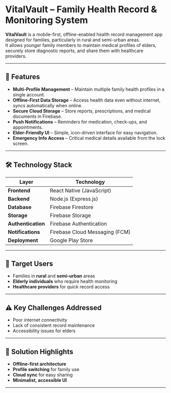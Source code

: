 # VitalVault – Family Health Record & Monitoring System

**VitalVault** is a mobile-first, offline-enabled health record management app designed for families, particularly in rural and semi-urban areas.  
It allows younger family members to maintain medical profiles of elders, securely store diagnostic reports, and share them with healthcare providers.

---

## 📌 Features
- **Multi-Profile Management** – Maintain multiple family health profiles in a single account.
- **Offline-First Data Storage** – Access health data even without internet, syncs automatically when online.
- **Secure Cloud Storage** – Store reports, prescriptions, and medical documents in Firebase.
- **Push Notifications** – Reminders for medication, check-ups, and appointments.
- **Elder-Friendly UI** – Simple, icon-driven interface for easy navigation.
- **Emergency Info Access** – Critical medical details available from the lock screen.

---

## 🛠 Technology Stack
| Layer | Technology |
|-------|------------|
| **Frontend** | React Native (JavaScript) |
| **Backend** | Node.js (Express.js) |
| **Database** | Firebase Firestore |
| **Storage** | Firebase Storage |
| **Authentication** | Firebase Authentication |
| **Notifications** | Firebase Cloud Messaging (FCM) |
| **Deployment** | Google Play Store |

---

## 📱 Target Users
- Families in **rural** and **semi-urban** areas
- **Elderly individuals** who require health monitoring
- **Healthcare providers** for quick record access

---

## ⚠ Key Challenges Addressed
- Poor internet connectivity  
- Lack of consistent record maintenance  
- Accessibility issues for elders  

---

## 🚀 Solution Highlights
- **Offline-first architecture**
- **Profile switching** for family use
- **Cloud sync** for easy sharing
- **Minimalist, accessible UI**

---

